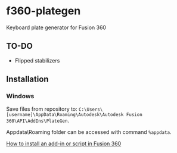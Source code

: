 # f360-plategen
Keyboard plate generator for Fusion 360

## TO-DO
* Flipped stabilizers

## Installation
### Windows
Save files from repository to: `C:\Users\[username]\AppData\Roaming\Autodesk\Autodesk Fusion 360\API\AddIns\PlateGen`.

Appdata\Roaming folder can be accessed with command `%appdata`.

[How to install an add-in or script in Fusion 360](https://knowledge.autodesk.com/support/fusion-360/troubleshooting/caas/sfdcarticles/sfdcarticles/How-to-install-an-ADD-IN-and-Script-in-Fusion-360.html)